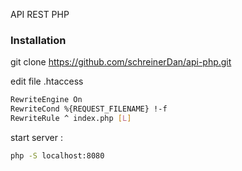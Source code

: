 API REST PHP 



### Installation 

git clone https://github.com/schreinerDan/api-php.git

edit file .htaccess 
```bash
RewriteEngine On
RewriteCond %{REQUEST_FILENAME} !-f
RewriteRule ^ index.php [L]
```
start server :

```bash
php -S localhost:8080   
```



